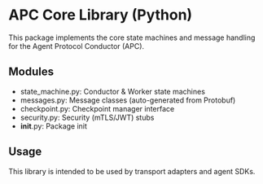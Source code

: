 # APC Core Library (Python)

This package implements the core state machines and message handling for the Agent Protocol Conductor (APC).

## Modules
- state_machine.py: Conductor & Worker state machines
- messages.py: Message classes (auto-generated from Protobuf)
- checkpoint.py: Checkpoint manager interface
- security.py: Security (mTLS/JWT) stubs
- __init__.py: Package init

## Usage
This library is intended to be used by transport adapters and agent SDKs.
